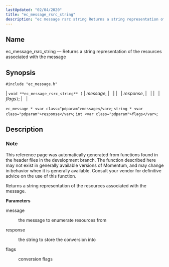 ```yaml
---
lastUpdated: "02/04/2020"
title: "ec_message_rsrc_string"
description: "ec message rsrc string Returns a string representation of the resources associated with the message void ec message rsrc string message response flags ec message message string response int flags This reference page was automatically generated from functions found in the header files in the development branch The function described..."
---
```


<a name="apis.ec_message_rsrc_string"></a> 
## Name

ec_message_rsrc_string — Returns a string representation of the resources associated with the message

## Synopsis

`#include "ec_message.h"`

| `void **ec_message_rsrc_string** (` | <var class="pdparam">message</var>, |   |
|   | <var class="pdparam">response</var>, |   |
|   | <var class="pdparam">flags</var>`)`; |   |

`ec_message * <var class="pdparam">message</var>`;
`string * <var class="pdparam">response</var>`;
`int <var class="pdparam">flags</var>`;<a name="idp56950432"></a> 
## Description

### Note

This reference page was automatically generated from functions found in the header files in the development branch. The function described here may not exist in generally available versions of Momentum, and may change in behavior when it is generally available. Consult your vendor for definitive advice on the use of this function.

Returns a string representation of the resources associated with the message.

**<a name="idp56953344"></a> Parameters**

<dl class="variablelist">

<dt>message</dt>

<dd>

the message to enumerate resources from

</dd>

<dt>response</dt>

<dd>

the string to store the conversion into

</dd>

<dt>flags</dt>

<dd>

conversion flags

</dd>

</dl>